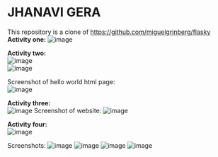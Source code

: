 # JHANAVI GERA
This repository is a clone of https://github.com/miguelgrinberg/flasky <br>
**Activity one:** 
![image](https://github.com/jhanavigera/ECE444-F2023-Lab1/assets/76650476/6e17f1f8-aa44-421c-967c-48ccf6de9195) <br>

**Activity two:** </br>
![image](https://github.com/jhanavigera/ECE444-F2023-Lab1/assets/76650476/66b39d89-c4d5-47f6-9a9f-4b44b9005713) <br>
![image](https://github.com/jhanavigera/ECE444-F2023-Lab1/assets/76650476/f601b8b2-fcfa-4291-871c-22175a94d327) <br>

Screenshot of hello world html page: <br>
![image](https://github.com/jhanavigera/ECE444-F2023-Lab1/assets/76650476/c8b81fca-ec3b-4429-bbdb-3816f3d5efe0) <br>

**Activity three:** </br>
![image](https://github.com/jhanavigera/ECE444-F2023-Lab1/assets/76650476/4db55f97-d5fd-4ecb-bf03-d79b8ee250ab)
Screenshot of website:
![image](https://github.com/jhanavigera/ECE444-F2023-Lab1/assets/76650476/22355d7d-ee1b-4417-9e8d-dea9007de118) <br>

**Activity four:** </br>
![image](https://github.com/jhanavigera/ECE444-F2023-Lab1/assets/76650476/e5169fe2-dee0-4bf3-bc6b-d347b89ed8e9)


Screenshots:
![image](https://github.com/jhanavigera/ECE444-F2023-Lab1/assets/76650476/6ef31005-3b37-4b97-832c-5185e00ce4d6)
![image](https://github.com/jhanavigera/ECE444-F2023-Lab1/assets/76650476/3b1269d2-fd97-4963-b9de-f7cbf4e84a42)
![image](https://github.com/jhanavigera/ECE444-F2023-Lab1/assets/76650476/ed0458ac-9033-4e0f-b7bd-9cd830386e67)
![image](https://github.com/jhanavigera/ECE444-F2023-Lab1/assets/76650476/72a1d7f8-d3e3-4319-940f-6ba8283fd638)
